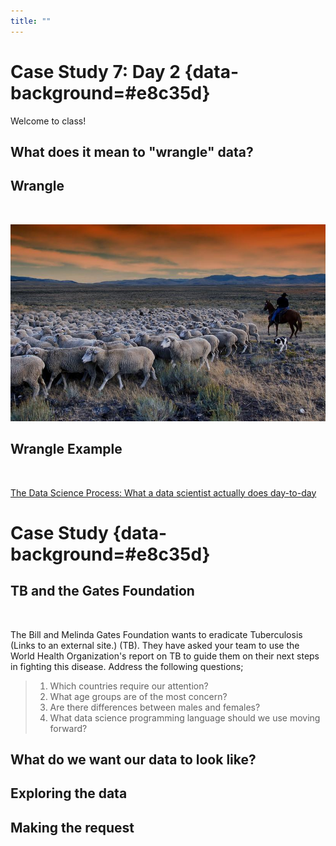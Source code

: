 ```yaml
---
title: ""
---
```


# Case Study 7: Day 2 {data-background=#e8c35d}

Welcome to class!

## What does it mean to "wrangle" data?

## Wrangle

<br>

![](images/wrangle_sheep.jpg)

## Wrangle Example

<br>

[The Data Science Process: What a data scientist actually does day-to-day](https://medium.springboard.com/the-data-science-process-the-complete-laymans-guide-to-what-a-data-scientist-actually-does-ca3e166b7c67)

<!-----------------------------
# Supplemental Readings {data-background=#e8c35d}

## Data Science in general

<br>

- [What is Data Science](https://byuistats.github.io/BYUI_CSE150_StatBook/what-is-data-science.html)
- [The Data Science Process: What a data scientist actually does day-to-day](https://medium.springboard.com/the-data-science-process-the-complete-laymans-guide-to-what-a-data-scientist-actually-does-ca3e166b7c67)
- [The art of structured thinking](https://www.analyticsvidhya.com/blog/2013/06/art-structured-thinking-analyzing/)

## Data science languages

<br>

What do you think about R, Python, and SQL?  Remember, your case study requires you to have a firm understanding of them to make a recommendation.
------------------------------------->

# Case Study {data-background=#e8c35d}

## TB and the Gates Foundation

<br>

The Bill and Melinda Gates Foundation wants to eradicate Tuberculosis (Links to an external site.) (TB).  They have asked your team to use the World Health Organization's report on TB to guide them on their next steps in fighting this disease. Address the following questions;

> 1. Which countries require our attention?
> 2. What age groups are of the most concern?
> 3. Are there differences between males and females?
> 4. What data science programming language should we use moving forward?

## What do we want our data to look like?

## Exploring the data

## Making the request
